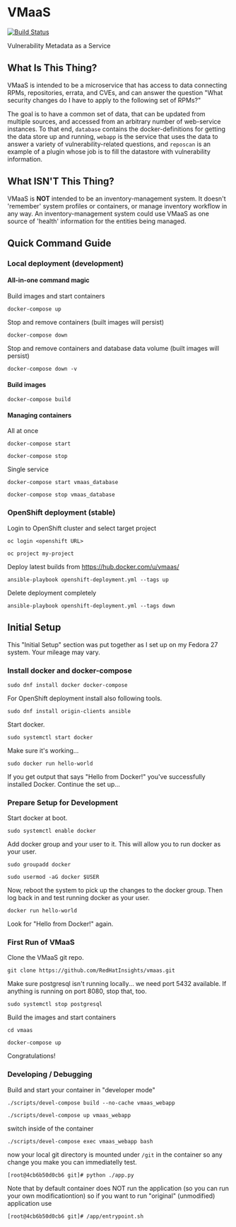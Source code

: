 # VMaaS

[![Build Status](https://travis-ci.org/psegedy/vmaas.svg?branch=master)](https://travis-ci.org/RedHatInsights/vmaas)

Vulnerability Metadata as a Service

## What Is This Thing?

VMaaS is intended to be a microservice that has access to data connecting RPMs,
repositories, errata, and CVEs, and can answer the question "What security changes do I
have to apply to the following set of RPMs?"

The goal is to have a common set of data, that can be updated from multiple sources, and
accessed from an arbitrary number of web-service instances. To that end, `database`
contains the docker-definitions for getting the data store up and running, `webapp` is the
service that uses the data to answer a variety of vulnerability-related questions, and
`reposcan` is an example of a plugin whose job is to fill the datastore with vulnerability
information.

## What ISN'T This Thing?

VMaaS is **NOT** intended to be an inventory-management system. It doesn't 'remember'
system profiles or containers, or manage inventory workflow in any way. An
inventory-management system could use VMaaS as one source of 'health' information for the
entities being managed.

## Quick Command Guide

### Local deployment (development)

#### All-in-one command magic

Build images and start containers

```docker-compose up```

Stop and remove containers (built images will persist)

```docker-compose down```

Stop and remove containers and database data volume (built images will persist)

```docker-compose down -v```

#### Build images

```docker-compose build```

#### Managing containers

All at once

```docker-compose start```

```docker-compose stop```

Single service

```docker-compose start vmaas_database```

```docker-compose stop vmaas_database```

### OpenShift deployment (stable)

Login to OpenShift cluster and select target project

```oc login <openshift URL>```

```oc project my-project```

Deploy latest builds from https://hub.docker.com/u/vmaas/

```ansible-playbook openshift-deployment.yml --tags up```

Delete deployment completely

```ansible-playbook openshift-deployment.yml --tags down```

## Initial Setup

This "Initial Setup" section was put together as I set up on my Fedora 27 system.  Your mileage may vary.

### Install docker and docker-compose

```sudo dnf install docker docker-compose```

For OpenShift deployment install also following tools.

```sudo dnf install origin-clients ansible```

Start docker.

```sudo systemctl start docker```

Make sure it's working...

```sudo docker run hello-world```

If you get output that says "Hello from Docker!" you've successfully
installed Docker.  Continue the set up...

### Prepare Setup for Development

Start docker at boot.

```sudo systemctl enable docker```

Add docker group and your user to it.  This will allow you to run
docker as your user.

```sudo groupadd docker```

```sudo usermod -aG docker $USER```

Now, reboot the system to pick up the changes to the docker group.
Then log back in and test running docker as your user.

```docker run hello-world```

Look for "Hello from Docker!" again.

### First Run of VMaaS

Clone the VMaaS git repo.

```git clone https://github.com/RedHatInsights/vmaas.git```

Make sure postgresql isn't running locally... we need port 5432
available.  If anything is running on port 8080, stop that, too.

```sudo systemctl stop postgresql```

Build the images and start containers

```cd vmaas```

```docker-compose up```

Congratulations!


### Developing / Debugging

Build and start your container in "developer mode"

```./scripts/devel-compose build --no-cache vmaas_webapp```

```./scripts/devel-compose up vmaas_webapp```

switch inside of the container

```./scripts/devel-compose exec vmaas_webapp bash```

now your local git directory is mounted under ```/git``` in the container so any change
you make you can immediatelly test.

```[root@4cb6b50d0cb6 git]# python ./app.py```

Note that by default container does NOT run the application (so you can run your own modificationtion)
so if you want to run "original" (unmodified) application use

```[root@4cb6b50d0cb6 git]# /app/entrypoint.sh```
